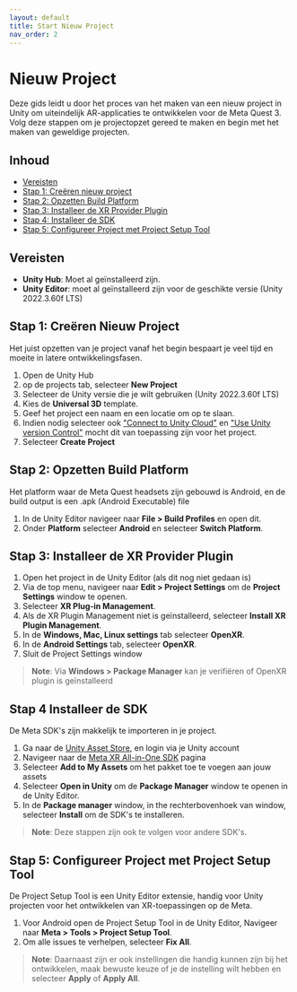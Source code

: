 ```yaml
---
layout: default
title: Start Nieuw Project
nav_order: 2
---
```


# Nieuw Project

Deze gids leidt u door het proces van het maken van een nieuw project in Unity om uiteindelijk AR-applicaties te ontwikkelen voor de Meta Quest 3.
Volg deze stappen om je projectopzet gereed te maken en begin met het maken van geweldige projecten.

## Inhoud
- [Vereisten](#vereisten)
- [Stap 1: Creëren nieuw project](#stap-1-creeren-nieuw-project)
- [Stap 2: Opzetten Build Platform](#stap-2-opzetten-build-platform)
- [Stap 3: Installeer de XR Provider Plugin](#stap-3-installeer-de-xr-provider-plugin)
- [Stap 4: Installeer de SDK](#stap-4-installeer-de-sdk)
- [Stap 5: Configureer Project met Project Setup Tool](#stap-5-configureer-project-met-project-setup-tool)

## Vereisten

- **Unity Hub**: Moet al geïnstalleerd zijn.
- **Unity Editor**: moet al geïnstalleerd zijn voor de geschikte versie (Unity 2022.3.60f LTS)

## Stap 1: Creëren Nieuw Project

Het juist opzetten van je project vanaf het begin bespaart je veel tijd en moeite in latere ontwikkelingsfasen.

1. Open de Unity Hub
2. op de projects tab, selecteer **New Project**
3. Selecteer de Unity versie die je wilt gebruiken (Unity 2022.3.60f LTS)
4. Kies de **Universal 3D** template.
5. Geef het project een naam en een locatie om op te slaan.
6. Indien nodig selecteer ook ["Connect to Unity Cloud"](https://unity.com/products/unity-cloud) en ["Use Unity version Control"](https://unity.com/how-to/redeem/version-control) mocht dit van toepassing zijn voor het project.
7. Selecteer **Create Project**

## Stap 2: Opzetten Build Platform

Het platform waar de Meta Quest headsets zijn gebouwd is Android, en de build output is een .apk (Android Executable) file

1. In de Unity Editor navigeer naar **File > Build Profiles** en open dit.
2. Onder **Platform** selecteer **Android** en selecteer **Switch Platform**.

## Stap 3: Installeer de XR Provider Plugin

1. Open het project in de Unity Editor (als dit nog niet gedaan is)
2. Via de top menu, navigeer naar **Edit > Project Settings** om de **Project Settings** window te openen.
3. Selecteer **XR Plug-in Management**.
4. Als de XR Plugin Management niet is geïnstalleerd, selecteer **Install XR Plugin Management**.
5. In de **Windows, Mac, Linux settings** tab selecteer **OpenXR**.
6. In de **Android Settings** tab, selecteer **OpenXR**.
7. Sluit de Project Settings window

> **Note**: Via **Windows > Package Manager** kan je verifiëren of OpenXR plugin is geïnstalleerd

## Stap 4 Installeer de SDK

De Meta SDK's zijn makkelijk te importeren in je project.

1. Ga naar de [Unity Asset Store](https://assetstore.unity.com/publishers/25353), en login via je Unity account
2. Navigeer naar de [Meta XR All-in-One SDK](https://assetstore.unity.com/packages/tools/integration/meta-xr-all-in-one-sdk-269657) pagina
3. Selecteer **Add to My Assets** om het pakket toe te voegen aan jouw assets
4. Selecteer **Open in Unity** om de **Package Manager** window te openen in de Unity Editor.
5. In de **Package manager** window, in the rechterbovenhoek van window, selecteer **Install** om de SDK's te installeren.

> **Note**: Deze stappen zijn ook te volgen voor andere SDK's.

## Stap 5: Configureer Project met Project Setup Tool

De Project Setup Tool is een Unity Editor extensie, handig voor Unity projecten voor het ontwikkelen van XR-toepassingen op de Meta.

1. Voor Android open de Project Setup Tool in de Unity Editor, Navigeer naar **Meta > Tools > Project Setup Tool**.
2. Om alle issues te verhelpen, selecteer **Fix All**.

> **Note**: Daarnaast zijn er ook instellingen die handig kunnen zijn bij het ontwikkelen, maak bewuste keuze of je de instelling wilt hebben en selecteer **Apply** of **Apply All**.


